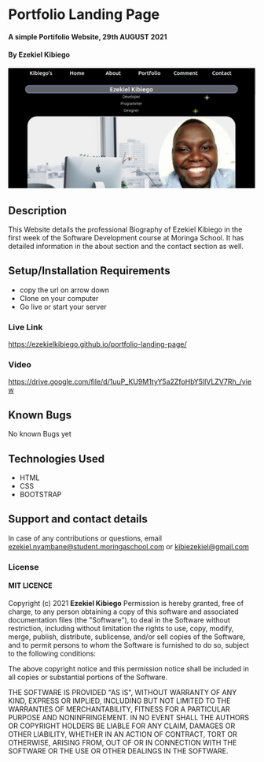 # Portfolio Landing Page
#### A simple Portifolio Website, 29th AUGUST 2021
#### By **Ezekiel Kibiego**

<img src="assets/project.png">

## Description
This Website details the professional Biography of Ezekiel Kibiego in the first week of the Software Development course at Moringa School. It has detailed information in the about section and the contact section as well.
## Setup/Installation Requirements
<ul>
<li>copy the url on arrow down</li>
<li>Clone on your computer</li>
<li>Go live or start your server</li>
</ul>

### Live Link
<a>https://ezekielkibiego.github.io/portfolio-landing-page/</a>

### Video
<a>https://drive.google.com/file/d/1uuP_KU9M1tyY5a2ZfoHbY5lIVLZV7Rh_/view</a>

## Known Bugs

No known Bugs yet

## Technologies Used

<ul>
<li>HTML</li>
<li>CSS</li>
<li>BOOTSTRAP</li>
</ul>

## Support and contact details
In case of any contributions or questions, email ezekiel.nyambane@student.moringaschool.com or kibiezekiel@gmail.com

### License

 #### MIT LICENCE

Copyright (c) 2021 **Ezekiel Kibiego**
Permission is hereby granted, free of charge, to any person obtaining a copy
of this software and associated documentation files (the "Software"), to deal
in the Software without restriction, including without limitation the rights
to use, copy, modify, merge, publish, distribute, sublicense, and/or sell
copies of the Software, and to permit persons to whom the Software is
furnished to do so, subject to the following conditions:

The above copyright notice and this permission notice shall be included in all
copies or substantial portions of the Software.

THE SOFTWARE IS PROVIDED "AS IS", WITHOUT WARRANTY OF ANY KIND, EXPRESS OR
IMPLIED, INCLUDING BUT NOT LIMITED TO THE WARRANTIES OF MERCHANTABILITY,
FITNESS FOR A PARTICULAR PURPOSE AND NONINFRINGEMENT. IN NO EVENT SHALL THE
AUTHORS OR COPYRIGHT HOLDERS BE LIABLE FOR ANY CLAIM, DAMAGES OR OTHER
LIABILITY, WHETHER IN AN ACTION OF CONTRACT, TORT OR OTHERWISE, ARISING FROM,
OUT OF OR IN CONNECTION WITH THE SOFTWARE OR THE USE OR OTHER DEALINGS IN THE
SOFTWARE.
  

